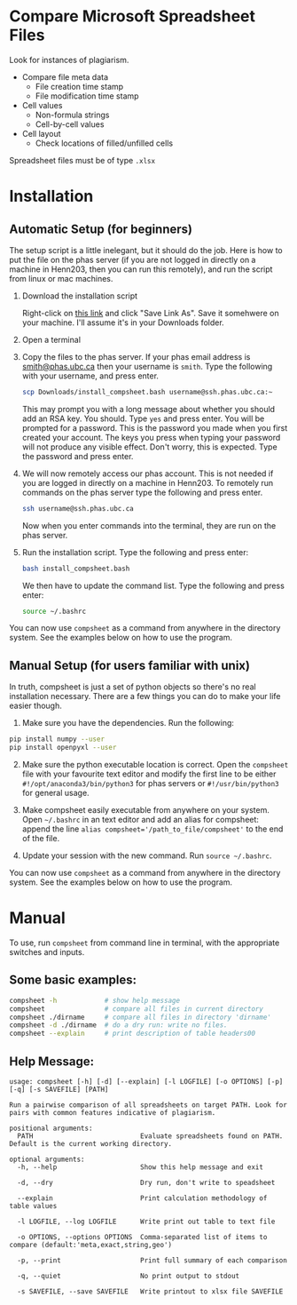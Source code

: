 # Compare Microsoft Spreadsheet Files

Look for instances of plagiarism. 

* Compare file meta data
    * File creation time stamp
    * File modification time stamp
* Cell values
    * Non-formula strings
    * Cell-by-cell values
* Cell layout
    * Check locations of filled/unfilled cells

Spreadsheet files must be of type `.xlsx`

# Installation

## Automatic Setup (for beginners)

The setup script is a little inelegant, but it should do the job. Here is how to put the file on the phas server (if you are not logged in directly on a machine in Henn203, then you can run this remotely), and run the script from linux or mac machines. 

1. Download the installation script

   Right-click on [this link](https://raw.githubusercontent.com/dfujim/SpreadsheetPlagiarism/master/install_compsheet.bash) and click "Save Link As". Save it somehwere on your machine. I'll assume it's in your Downloads folder. 

2. Open a terminal

3. Copy the files to the phas server. If your phas email address is smith@phas.ubc.ca then your username is `smith`. Type the following with your username, and press enter. 

   ```bash
   scp Downloads/install_compsheet.bash username@ssh.phas.ubc.ca:~
   ```
   
   This may prompt you with a long message about whether you should add an RSA key. You should. Type `yes` and press enter. You will be prompted for a password. This is the password you made when you first created your account. The keys you press when typing your password will not produce any visible effect. Don't worry, this is expected. Type the password and press enter. 

4. We will now remotely access our phas account. This is not needed if you are logged in directly on a machine in Henn203. To remotely run commands on the phas server type the following and press enter. 

   ```bash
   ssh username@ssh.phas.ubc.ca
   ```
   Now when you enter commands into the terminal, they are run on the phas server. 
   
5. Run the installation script. Type the following and press enter: 

   ```bash
   bash install_compsheet.bash
   ```
   
   We then have to update the command list. Type the following and press enter:
   
   ```bash
   source ~/.bashrc
   ```
   
You can now use `compsheet` as a command from anywhere in the directory system. See the examples below on how to use the program. 
   

## Manual Setup (for users familiar with unix)

In truth, compsheet is just a set of python objects so there's no real installation necessary. There are a few things you can do to make your life easier though. 

1. Make sure you have the dependencies. Run the following: 

```bash
pip install numpy --user
pip install openpyxl --user
```

2. Make sure the python executable location is correct. Open the `compsheet` file with your favourite text editor and modify the first line to be either `#!/opt/anaconda3/bin/python3` for phas servers or `#!/usr/bin/python3` for general usage.

3. Make compsheet easily executable from anywhere on your system. Open `~/.bashrc` in an text editor and add an alias for compsheet: append the line `alias compsheet='/path_to_file/compsheet'` to the end of the file. 

4. Update your session with the new command. Run `source ~/.bashrc`.

You can now use `compsheet` as a command from anywhere in the directory system. See the examples below on how to use the program. 

# Manual

To use, run `compsheet` from command line in terminal, with the appropriate switches and inputs. 

## Some basic examples:

```bash
compsheet -h            # show help message
compsheet               # compare all files in current directory
compsheet ./dirname     # compare all files in directory 'dirname'
compsheet -d ./dirname  # do a dry run: write no files. 
compsheet --explain     # print description of table headers00
```

## Help Message: 

```text
usage: compsheet [-h] [-d] [--explain] [-l LOGFILE] [-o OPTIONS] [-p] [-q] [-s SAVEFILE] [PATH]

Run a pairwise comparison of all spreadsheets on target PATH. Look for pairs with common features indicative of plagiarism.

positional arguments:
  PATH                           Evaluate spreadsheets found on PATH. Default is the current working directory.

optional arguments:
  -h, --help                     Show this help message and exit
  
  -d, --dry                      Dry run, don't write to speadsheet
  
  --explain                      Print calculation methodology of table values
  
  -l LOGFILE, --log LOGFILE      Write print out table to text file
  
  -o OPTIONS, --options OPTIONS  Comma-separated list of items to compare (default:'meta,exact,string,geo')
  
  -p, --print                    Print full summary of each comparison
  
  -q, --quiet                    No print output to stdout
  
  -s SAVEFILE, --save SAVEFILE   Write printout to xlsx file SAVEFILE
```
